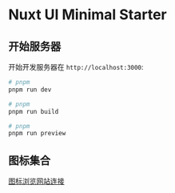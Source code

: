 # Nuxt UI Minimal Starter


## 开始服务器

开始开发服务器在 `http://localhost:3000`:

```bash
# pnpm
pnpm run dev
```
```bash
# pnpm
pnpm run build
```

```bash
# pnpm
pnpm run preview
```
## 图标集合

[图标浏览网站连接
](https://icones.js.org/collection/heroicons)






